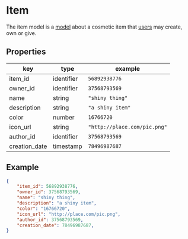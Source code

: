# Item

The item model is a [model](../models.md) about a cosmetic item that [users](./user.md) may create, own or give.

## Properties
| key           | type       | example                      |
| ------------- | ---------- | ---------------------------- |
| item_id       | identifier | `56892938776`                |
| owner_id      | identifier | `37568793569`                |
| name          | string     | `"shiny thing"`              |
| description   | string     | `"a shiny item"`             |
| color         | number     | `16766720`                   |
| icon_url      | string     | `"http://place.com/pic.png"` |
| author_id     | identifier | `37568793569`                |
| creation_date | timestamp  | `78496987687`                |

## Example
```json
{
    "item_id": 56892938776,
    "owner_id": 37568793569,
    "name": "shiny thing",
    "description": "a shiny item",
    "color": "16766720",
    "icon_url": "http://place.com/pic.png",
    "author_id": 37568793569,
    "creation_date": 78496987687,
}
```
